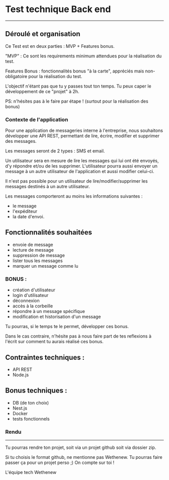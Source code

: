 # Test technique Back end

---

## Déroulé et organisation

Ce Test est en deux parties : MVP + Features bonus.

"MVP" : Ce sont les requirements minimum attendues pour la réalisation du test.

Features Bonus : fonctionnalités bonus "à la carte", appréciés mais non-obligatoire pour la réalisation du test.

L'objectif n'étant pas que tu y passes tout ton temps. Tu peux caper le développement de ce "projet" à 2h.

PS: n'hésites pas à le faire par étape ! (surtout pour la réalisation des bonus)

### Contexte de l'application

Pour une application de messageries interne à l'entreprise, nous souhaitons développer une API REST, permettant de lire, écrire, modifier et supprimer des messages.

Les messages seront de 2 types : SMS et email.

Un utilisateur sera en mesure de lire les messages qui lui ont été envoyés, d'y répondre et/ou de les supprimer.
L'utilisateur pourra aussi envoyer un message à un autre utilisateur de l'application et aussi modifier celui-ci.

Il n'est pas possible pour un utilisateur de lire/modifier/supprimer les messages destinés à un autre utilisateur.

Les messages comporteront au moins les informations suivantes :
- le message
- l'expéditeur
- la date d'envoi.

## Fonctionnalités souhaitées
- envoie de message
- lecture de message
- suppression de message
- lister tous les messages
- marquer un message comme lu

### BONUS :
- création d'utilisateur 
- login d'utilisateur 
- déconnexion 
- accès à la corbeille
- répondre à un message spécifique
- modification et historisation d'un message

Tu pourras, si le temps te le permet, développer ces bonus. 

Dans le cas contraire, n'hésite pas à nous faire part de tes reflexions à l'écrit sur comment tu aurais réalisé ces bonus. 


## Contraintes techniques :
- API REST
- Node.js

## Bonus techniques :
- DB (de ton choix) 
- Nest.js
- Docker
- tests fonctionnels

### Rendu

---

Tu pourras rendre ton projet, soit via un projet github soit via dossier zip.

Si tu choisis le format github, ne mentionne pas Wethenew. Tu pourras faire passer ça pour un projet perso ;) 
On compte sur toi ! 

L'équipe tech Wethenew
